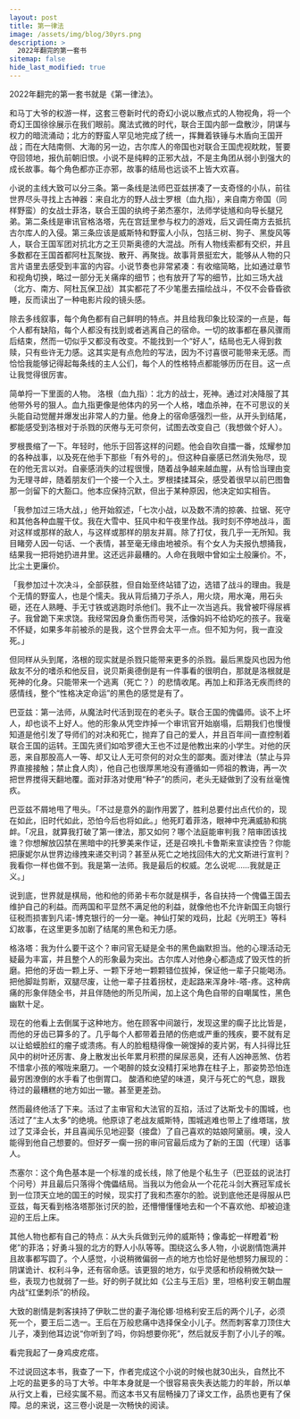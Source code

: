 ```yaml
---
layout: post
title: 第一律法
image: /assets/img/blog/30yrs.png
description: >
  2022年翻完的第一套书
sitemap: false
hide_last_modified: true
---
```


2022年翻完的第一套书就是《第一律法》。

和马丁大爷的权游一样，这套三卷新时代的奇幻小说以散点式的人物视角，将一个奇幻王国徐徐展示在我们眼前。魔法式微的时代，联合王国内部一盘散沙，阴谋与权力的暗流涌动；北方的野蛮人罕见地完成了统一，挥舞着铁锤与木盾向王国开战；而在大陆南侧、大海的另一边，古尔库人的帝国也对联合王国虎视眈眈，誓要夺回领地，报仇前朝旧恨。小说不是纯粹的正邪大战，不是主角团从弱小到强大的成长故事。每个角色都亦正亦邪，故事的结局也远谈不上皆大欢喜。

小说的主线大致可以分三条。第一条线是法师巴亚兹拼凑了一支奇怪的小队，前往世界尽头寻找上古神器：来自北方的野人战士罗根（血九指），来自南方帝国（同样野蛮）的女战士菲洛，联合王国的纨绔子弟杰塞尔，法师学徒馗和向导长腿兄弟。第二条线是审讯官格洛塔，先在宫廷里参与权力的游戏，后又调任南方去抵抗古尔库人的入侵。第三条应该是威斯特和野蛮人小队，包括三树、狗子、黑旋风等人，联合王国军团对抗北方之王贝斯奥德的大混战。所有人物线索都有交织，并且多数都在王国首都阿杜瓦聚拢、散开、再聚拢。故事背景挺宏大，能够从人物的只言片语里去感受到丰富的内容。小说节奏也非常紧凑：有收缩简略，比如通过章节和视角切换，略过一部分无关痛痒的细节；也有放开了写的细节，比如三场大战（北方、南方、阿杜瓦保卫战）其实都花了不少笔墨去描绘战斗，不仅不会昏昏欲睡，反而读出了一种电影片段的镜头感。

除去多线叙事，每个角色都有自己鲜明的特点。并且给我印象比较深的一点是，每个人都有缺陷，每个人都没有找到或者逃离自己的宿命。一切的故事都在暴风骤雨后结束，然而一切似乎又都没有改变。不能找到一个“好人”，结局也无人得到救赎，只有些许无力感。这其实是有点危险的写法，因为不讨喜很可能带来无感。而恰恰我能够记得起每条线的主人公们，每个人的性格特点都能够历历在目。这一点让我觉得很厉害。

简单捋一下里面的人物。
洛根（血九指）：北方的战士，死神。通过对决降服了其他带外号的狠人。血九指更像是他体内的另一个人格，嗜血杀神，在不可思议的关头能自动觉醒并爆发出非常人的力量。他身上的宿命感强烈一些，从开头到结尾，都能感受到洛根对于杀戮的厌倦与无可奈何，试图去改变自己（我想做个好人）。

罗根畏缩了一下。年轻时，他乐于回答这样的问题。他会自吹自擂一番，炫耀参加的各种战事，以及死在他手下那些「有外号的」。但这种自豪感已然消失殆尽，现在的他无言以对。自豪感消失的过程很慢，随着战争越来越血腥，从有恰当理由变为无理寻衅，随着朋友们一个接一个入土。罗根揉揉耳朵，感受着很早以前巴图鲁那一剑留下的大豁口。他本应保持沉默，但出于某种原因，他决定如实相告。

「我参加过三场大战，」他开始叙述，「七次小战，以及数不清的掠袭、拉锯、死守和其他各种血腥干仗。我在大雪中、狂风中和午夜里作战。我时刻不停地战斗，面对这样或那样的敌人，与这样或那样的朋友并肩。除了打仗，我几乎一无所知。我目睹旁人因一句话、一个表情，甚至毫无缘由地被杀。有个女人为夫报仇想捅我，结果我一把将她扔进井里。这还远非最糟的。人命在我眼中曾如尘土般廉价。不，比尘土更廉价。

「我参加过十次决斗，全部获胜，但自始至终站错了边，选错了战斗的理由。我是个无情的野蛮人，也是个懦夫。我从背后捅刀子杀人，用火烧，用水淹，用石头砸，还在人熟睡、手无寸铁或逃跑时杀他们。我不止一次当逃兵。我曾被吓得尿裤子。我曾跪下来求饶。我经常因身负重伤而号哭，活像妈妈不给奶吃的孩子。我毫不怀疑，如果多年前被杀的是我，这个世界会太平一点。但不知为何，我一直没死。」

但同样从头到尾，洛根的现实就是杀戮只能带来更多的杀戮。最后黑旋风也因为他敌友不分的嗜杀和他反目，说贝斯奥德倒是有一件事看的很明白，那就是洛根就是死神的化身。只能带来一个逃离（死亡？）的悲情收尾。再加上和菲洛无疾而终的感情线，整个“性格决定命运”的黑色的感觉是有了。

巴亚兹：第一法师，从魔法时代活到现在的老头子。联合王国的傀儡师。谈不上坏人，却也谈不上好人。他的形象从凭空炸掉一个审讯官开始崩塌，后期我们也慢慢知道是他引发了导师们的对决和死亡，抛弃了自己的爱人，并且百年间一直控制着联合王国的运转。王国先贤们如哈罗德大王也不过是他教出来的小学生。对他的厌恶，来自那股高人一等、却又让人无可奈何的对众生的鄙夷。面对律法（禁止与异界直接接触；禁止食人肉），他自己也很厚黑地没有遵循如一师祖的教诲，再一次把世界搅得天翻地覆。面对菲洛对使用“种子”的质问，老头无疑做到了没有丝毫愧疚。


巴亚兹不屑地甩了甩头。「不过是意外的副作用罢了，胜利总要付出点代价的，现在如此，旧时代如此，恐怕今后也将如此。」他死盯着菲洛，眼神中充满威胁和挑衅。「况且，就算我打破了第一律法，那又如何？哪个法庭能审判我？陪审团该找谁？你想解放囚禁在黑暗中的托箩美来作证，还是召唤扎卡鲁斯来宣读控告？你能把康妮尔从世界边缘拽来递交判词？甚至从死亡之地找回伟大的尤文斯进行宣判？我看你一样也做不到。我是第一法师。我是最后的权威。怎么说呢……我就是正义。」

说到底，世界就是棋局，他和他的师弟卡布尔就是棋手，各自扶持一个傀儡王国去维护自己的利益。而两国和平显然不满足他的利益，就像他也不允许新国王向银行征税而损害到凡诺-博克银行的一分一毫。神仙打架的戏码，比起《光明王》等科幻故事，在这里更多加剧了结尾的黑色和无力感。

格洛塔：我为什么要干这个？审问官无疑是全书的黑色幽默担当。他的心理活动无疑最为丰富，并且整个人的形象最为突出。古尔库人对他身心都造成了毁灭性的折磨。把他的牙齿一颗上牙、一颗下牙地一颗颗错位拔掉，保证他一辈子只能喝汤。把他脚趾剪断，双腿尽废，让他一辈子拄着拐杖，走起路来浑身咔-嗒-疼。这种病痛的形象伴随全书，并且伴随他的所见所闻，加上这个角色自带的自嘲属性，黑色幽默十足。

现在的他看上去倒属于这种地方。他在顾客中间跛行，发现这里的瘸子比比皆是，而他的牙齿已算多的了。几乎每个人都带着丑陋的伤疤或严重的残疾，要不就有足以让蛤蟆脸红的瘤子或溃疡。有人的脸粗糙得像一碗馊掉的麦片粥，有人抖得比狂风中的树叶还厉害、身上散发出长年累月积攒的屎尿恶臭，还有人凶神恶煞、仿若不惜拿小孩的喉咙来磨刀。一个喝醉的妓女没精打采地靠在柱子上，那姿势恐怕连最穷困潦倒的水手看了也倒胃口。  酸酒和绝望的味道，臭汗与死亡的气息，跟我待过的最糟糕的地方如出一辙。甚至更差劲。

然而最终他活了下来。活过了主审官和大法官的互掐，活过了达斯戈卡的围城，也活过了“主人太多”的绝境。他原谅了老战友威斯特，围城逃难也带上了维塔瑞，放过了艾泽会长，并且喜闻乐见地迎娶（接盘）了自己喜欢的姑娘阿黛丽。噢，没人能得到他自己想要的。但好歹一瘸一拐的审问官最后成为了新的王国（代理）话事人。

杰塞尔：这个角色基本是一个标准的成长线，除了他是个私生子（巴亚兹的说法打个问号）并且最后只落得个傀儡结局。当我以为他会从一个花花斗剑大赛冠军成长到一位顶天立地的国王的时候，现实打了我和杰塞尔的脸。说到底他还是得服从巴亚兹，每天看到格洛塔那张讨厌的脸，还懵懵懂懂地去和一个不喜欢他、却被迫逢迎的王后上床。

其他人物也都有自己的特点：从大头兵做到元帅的威斯特；像毒蛇一样瞪着“粉佬”的菲洛；好勇斗狠的北方的野人小队等等。围绕这么多人物，小说剧情饱满并且故事都写圆了。个人感觉，小说稍微偏弱一点的地方也恰好是他想努力展现的：阴谋诡计、权利斗争，还有宿命感。该更狠的地方，似乎灵感和桥段稍微欠缺一些，表现力也就弱了一些。好的例子就比如《公主与王后》里，坦格利安王朝血腥内战“红堡刺杀”的桥段。


大致的剧情是刺客挟持了伊耿二世的妻子海伦娜·坦格利安王后的两个儿子，必须死一个，要王后二选一。王后在万般悲痛中选择保全小儿子。然而刺客拿刀顶住大儿子，凑到他耳边说“你听到了吗，你妈想要你死”，然后就反手割了小儿子的喉。

看完我起了一身鸡皮疙瘩。

不过说回这本书，我查了一下，作者完成这个小说的时候也就30出头，自然比不上吃的盐更多的马丁大爷。中年本身就是一个很容易丧失表达能力的年龄，所以单从行文上看，已经实属不易。而这本书又有屈畅操刀了译文工作，品质也更有了保障。总的来说，这三卷小说是一次畅快的阅读。

